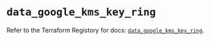 # `data_google_kms_key_ring`

Refer to the Terraform Registory for docs: [`data_google_kms_key_ring`](https://registry.terraform.io/providers/hashicorp/google/5.10.0/docs/data-sources/kms_key_ring).
